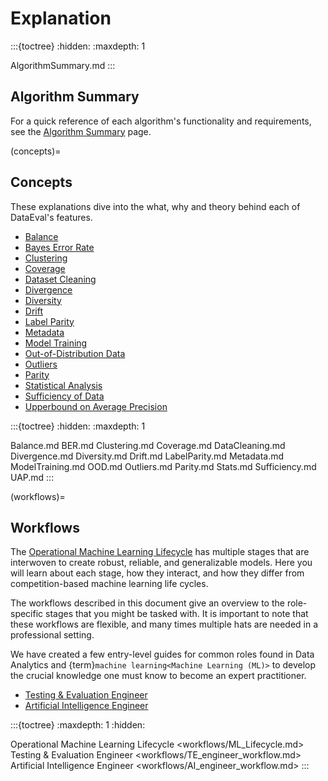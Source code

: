 # Explanation

:::{toctree}
:hidden:
:maxdepth: 1

AlgorithmSummary.md
:::

## Algorithm Summary

For a quick reference of each algorithm's functionality and requirements, see
the [Algorithm Summary](AlgorithmSummary.md) page.

(concepts)=

## Concepts

These explanations dive into the what, why and theory behind each of DataEval's
features.

- [Balance](Balance.md)
- [Bayes Error Rate](BER.md)
- [Clustering](Clustering.md)
- [Coverage](Coverage.md)
- [Dataset Cleaning](DataCleaning.md)
- [Divergence](Divergence.md)
- [Diversity](Diversity.md)
- [Drift](Drift.md)
- [Label Parity](LabelParity.md)
- [Metadata](Metadata.md)
- [Model Training](ModelTraining.md)
- [Out-of-Distribution Data](OOD.md)
- [Outliers](Outliers.md)
- [Parity](Parity.md)
- [Statistical Analysis](Stats.md)
- [Sufficiency of Data](Sufficiency.md)
- [Upperbound on Average Precision](UAP.md)

:::{toctree}
:hidden:
:maxdepth: 1

Balance.md
BER.md
Clustering.md
Coverage.md
DataCleaning.md
Divergence.md
Diversity.md
Drift.md
LabelParity.md
Metadata.md
ModelTraining.md
OOD.md
Outliers.md
Parity.md
Stats.md
Sufficiency.md
UAP.md
:::

(workflows)=

## Workflows

The [Operational Machine Learning Lifecycle](workflows/ML_Lifecycle.md) has
multiple stages that are interwoven to create robust, reliable, and
generalizable models. Here you will learn about each stage, how they
interact, and how they differ from competition-based machine learning life
cycles.

The workflows described in this document give an overview to the
role-specific stages that you might be tasked with. It is important to note
that these workflows are flexible, and many times multiple hats are needed in
a professional setting.

We have created a few entry-level guides for common roles found in Data
Analytics and {term}`machine learning<Machine Learning (ML)>` to develop the
crucial knowledge one must know to become an expert practitioner.

- [Testing & Evaluation Engineer](workflows/TE_engineer_workflow.md)
- [Artificial Intelligence Engineer](workflows/AI_engineer_workflow.md)

:::{toctree}
:maxdepth: 1
:hidden:

Operational Machine Learning Lifecycle <workflows/ML_Lifecycle.md>
Testing & Evaluation Engineer <workflows/TE_engineer_workflow.md>
Artificial Intelligence Engineer <workflows/AI_engineer_workflow.md>
:::
